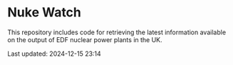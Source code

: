 # Nuke Watch

This repository includes code for retrieving the latest information available on the output of EDF nuclear power plants in the UK.

Last updated: 2024-12-15 23:14